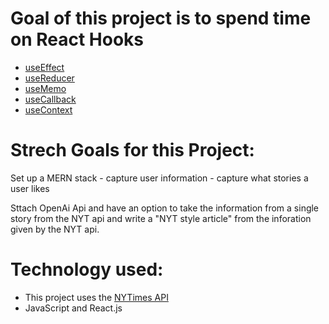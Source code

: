 # Goal of this project is to spend time on React Hooks

- [useEffect](https://reactjs.org/docs/hooks-reference.html#useeffect)
- [useReducer](https://reactjs.org/docs/hooks-reference.html#usereducer)
- [useMemo](https://reactjs.org/docs/hooks-reference.html#usememo)
- [useCallback](https://reactjs.org/docs/hooks-reference.html#usecallback)
- [useContext](https://reactjs.org/docs/hooks-reference.html#usecontext)

# Strech Goals for this Project:

Set up a MERN stack - capture user information - capture what stories a user likes

Sttach OpenAi Api and have an option to take the information from a single story from the NYT api and write a "NYT style article" from the inforation given by the NYT api.

# Technology used:

- This project uses the [NYTimes API](https://developer.nytimes.com/apis)
- JavaScript and React.js
